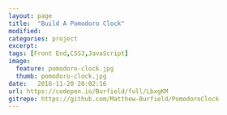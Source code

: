 ```yaml
---
layout: page
title:  "Build A Pomodoro Clock"
modified:
categories: project
excerpt:
tags: [Front End,CSS3,JavaScript]
image: 
  feature: pomodoro-clock.jpg
  thumb: pomodoro-clock.jpg
date:   2016-11-20 20:02:16
url: https://codepen.io/Burfield/full/LbxgKM
gitrepo: https://github.com/Matthew-Burfield/PomodoroClock
---
```


